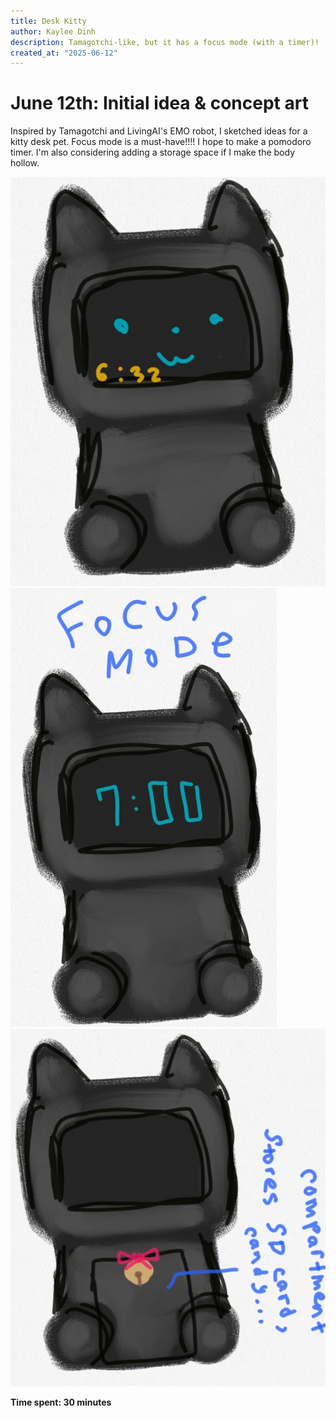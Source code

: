 ```yaml
---
title: Desk Kitty
author: Kaylee Dinh
description: Tamagotchi-like, but it has a focus mode (with a timer)!
created_at: "2025-06-12"
---
```


# June 12th: Initial idea & concept art

Inspired by Tamagotchi and LivingAI's EMO robot, I sketched ideas for a kitty desk pet. Focus mode is a must-have!!!! I hope to make a pomodoro timer. I'm also considering adding a storage space if I make the body hollow.

![concept art for default state](img/conceptArt_neutral.png)
![concept art for focus mode](img/conceptArt_focus.png)
![concept art for additional compartment](img/conceptArt_storage.png)

**Time spent: 30 minutes**
